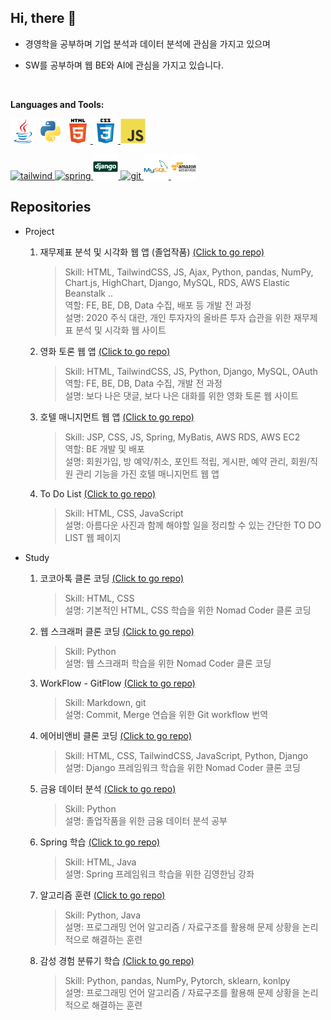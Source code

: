 ## Hi, there 👋  
  

- 경영학을 공부하며 기업 분석과 데이터 분석에 관심을 가지고 있으며
  

- SW를 공부하며 웹 BE와 AI에 관심을 가지고 있습니다.  
  

<br/>  



<p><strong>Languages and Tools:</strong></p>
<p align="left"> 
<a href="https://www.java.com" target="_blank"> <img src="https://raw.githubusercontent.com/devicons/devicon/master/icons/java/java-original.svg" alt="java" width="40" height="40"/></a> <a href="https://www.python.org" target="_blank"> <img src="https://raw.githubusercontent.com/devicons/devicon/master/icons/python/python-original.svg" alt="python" width="40" height="40"/></a> <a href="https://www.w3.org/html/" target="_blank"> <img src="https://raw.githubusercontent.com/devicons/devicon/master/icons/html5/html5-original-wordmark.svg" alt="html5" width="40" height="40"/> </a> <a href="https://www.w3schools.com/css/" target="_blank"> <img src="https://raw.githubusercontent.com/devicons/devicon/master/icons/css3/css3-original-wordmark.svg" alt="css3" width="40" height="40"/> </a> <a href="https://developer.mozilla.org/en-US/docs/Web/JavaScript" target="_blank"> <img src="https://raw.githubusercontent.com/devicons/devicon/master/icons/javascript/javascript-original.svg" alt="javascript" width="40" height="40"/> </a> 
  
  <a href="https://tailwindcss.com/" target="_blank"> <img src="https://www.vectorlogo.zone/logos/tailwindcss/tailwindcss-icon.svg" alt="tailwind" width="40" height="40"/> </a> <a href="https://spring.io/" target="_blank"> <img src="https://www.vectorlogo.zone/logos/springio/springio-icon.svg" alt="spring" width="40" height="40"/> </a> <a href="https://www.djangoproject.com/" target="_blank"> <img src="https://raw.githubusercontent.com/devicons/devicon/master/icons/django/django-original.svg" alt="django" width="40" height="40"/> </a> <a href="https://git-scm.com/" target="_blank"> <img src="https://www.vectorlogo.zone/logos/git-scm/git-scm-icon.svg" alt="git" width="40" height="40"/> </a> <a href="https://www.mysql.com/" target="_blank"> <img src="https://raw.githubusercontent.com/devicons/devicon/master/icons/mysql/mysql-original-wordmark.svg" alt="mysql" width="40" height="40"/> </a> <a href="https://aws.amazon.com" target="_blank"> <img src="https://raw.githubusercontent.com/devicons/devicon/master/icons/amazonwebservices/amazonwebservices-original-wordmark.svg" alt="aws" width="40" height="40"/> </a> 
  </p>

####


## Repositories


- Project

  1. 재무제표 분석 및 시각화 웹 앱 (졸업작품)  [(Click to go repo)](https://github.com/egg528/GraduationProject_FinancialStatementAnalysisWeb)

     > Skill: HTML, TailwindCSS, JS, Ajax, Python, pandas, NumPy, Chart.js, HighChart, Django, MySQL, RDS, AWS Elastic Beanstalk ..  
     > 역할: FE, BE, DB, Data 수집, 배포 등 개발 전 과정  
     > 설명: 2020 주식 대란, 개인 투자자의 올바른 투자 습관을 위한 재무제표 분석 및 시각화 웹 사이트

  2. 영화 토론 웹 앱 [(Click to go repo)](https://github.com/egg528/ToyProject_MovieReviewWeb)

     > Skill: HTML, TailwindCSS, JS, Python, Django, MySQL, OAuth  
     > 역할: FE, BE, DB, Data 수집, 개발 전 과정  
     > 설명: 보다 나은 댓글, 보다 나은 대화를 위한 영화 토론 웹 사이트

  3. 호텔 매니지먼트 웹 앱 [(Click to go repo)](https://github.com/egg528/ToyProject_HotelManagementWeb)
     
     > Skill: JSP, CSS, JS, Spring, MyBatis, AWS RDS, AWS EC2  
     > 역할: BE 개발 및 배포  
     > 설명: 회원가입, 방 예약/취소, 포인트 적립, 게시판, 예약 관리, 회원/직원 관리 기능을 가진 호텔 매니지먼트 웹 앱

  4. To Do List [(Click to go repo)](https://github.com/egg528/ToyProject_ToDoList)
      
     > Skill: HTML, CSS, JavaScript  
     > 설명: 아름다운 사진과 함께 해야할 일을 정리할 수 있는 간단한 TO DO LIST 웹 페이지 


- Study

  1. 코코아톡 클론 코딩 [(Click to go repo)](https://github.com/egg528/Study_FE_KokoaTalkClone)

     > Skill: HTML, CSS  
     > 설명: 기본적인 HTML, CSS 학습을 위한 Nomad Coder 클론 코딩

  2. 웹 스크래퍼 클론 코딩 [(Click to go repo)](https://github.com/egg528/Study_WebScraping)

     > Skill: Python  
     > 설명: 웹 스크래퍼 학습을 위한 Nomad Coder 클론 코딩

  3. WorkFlow - GitFlow [(Click to go repo)](https://github.com/egg528/Study_WorkFlow_GitFlow)
     
     > Skill: Markdown, git  
     > 설명: Commit, Merge 연습을 위한 Git workflow 번역

  4. 에어비앤비 클론 코딩 [(Click to go repo)](https://github.com/egg528/Study_BE_AirbnbClone)
     
     > Skill: HTML, CSS, TailwindCSS, JavaScript, Python, Django  
     > 설명: Django 프레임워크 학습을 위한 Nomad Coder 클론 코딩

  5. 금융 데이터 분석 [(Click to go repo)](https://github.com/egg528/Study_DataAnalysis_FinanceData)
     
     > Skill: Python  
     > 설명: 졸업작품을 위한 금융 데이터 분석 공부

  6. Spring 학습 [(Click to go repo)](https://github.com/egg528/Study_BE_Spring)
     
     > Skill: HTML, Java  
     > 설명: Spring 프레임워크 학습을 위한 김영한님 강좌

  7. 알고리즘 훈련 [(Click to go repo)](https://github.com/egg528/Study_Algorithm)
     
     > Skill: Python, Java  
     > 설명: 프로그래밍 언어 알고리즘 / 자료구조를 활용해 문제 상황을 논리적으로 해결하는 훈련

  8. 감성 경험 분류기 학습 [(Click to go repo)](https://github.com/egg528/Study_ML_sentimentClassifier)
     
     > Skill: Python, pandas, NumPy, Pytorch, sklearn, konlpy  
     > 설명: 프로그래밍 언어 알고리즘 / 자료구조를 활용해 문제 상황을 논리적으로 해결하는 훈련




